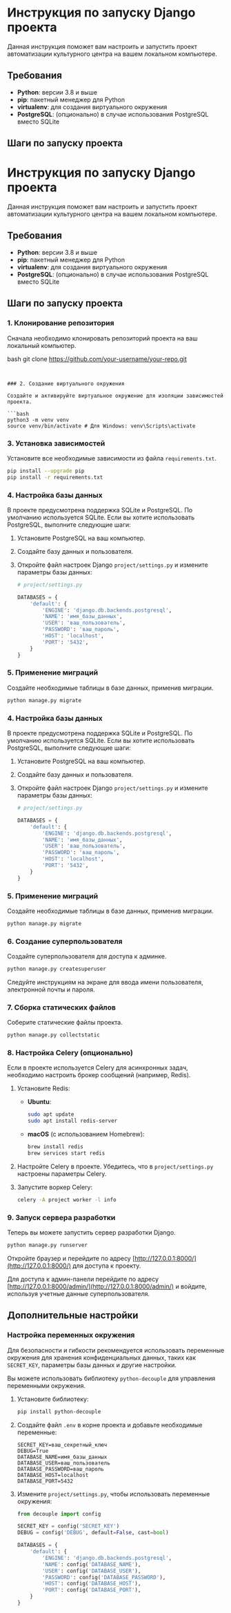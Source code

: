# Инструкция по запуску Django проекта

Данная инструкция поможет вам настроить и запустить проект автоматизации культурного центра на вашем локальном компьютере.

## Требования

- **Python**: версии 3.8 и выше
- **pip**: пакетный менеджер для Python
- **virtualenv**: для создания виртуального окружения
- **PostgreSQL**: (опционально) в случае использования PostgreSQL вместо SQLite

## Шаги по запуску проекта

# Инструкция по запуску Django проекта

Данная инструкция поможет вам настроить и запустить проект автоматизации культурного центра на вашем локальном компьютере.

## Требования

- **Python**: версии 3.8 и выше
- **pip**: пакетный менеджер для Python
- **virtualenv**: для создания виртуального окружения
- **PostgreSQL**: (опционально) в случае использования PostgreSQL вместо SQLite

## Шаги по запуску проекта

### 1. Клонирование репозитория

Сначала необходимо клонировать репозиторий проекта на ваш локальный компьютер.


bash
git clone https://github.com/your-username/your-repo.git
```


### 2. Создание виртуального окружения

Создайте и активируйте виртуальное окружение для изоляции зависимостей проекта.

```bash
python3 -m venv venv
source venv/bin/activate # Для Windows: venv\Scripts\activate
```


### 3. Установка зависимостей

Установите все необходимые зависимости из файла `requirements.txt`.

```bash
pip install --upgrade pip
pip install -r requirements.txt
```


### 4. Настройка базы данных

В проекте предусмотрена поддержка SQLite и PostgreSQL. По умолчанию используется SQLite. Если вы хотите использовать PostgreSQL, выполните следующие шаги:

1. Установите PostgreSQL на ваш компьютер.
2. Создайте базу данных и пользователя.
3. Откройте файл настроек Django `project/settings.py` и измените параметры базы данных:

    ```python
    # project/settings.py

    DATABASES = {
        'default': {
            'ENGINE': 'django.db.backends.postgresql',
            'NAME': 'имя_базы_данных',
            'USER': 'ваш_пользователь',
            'PASSWORD': 'ваш_пароль',
            'HOST': 'localhost',
            'PORT': '5432',
        }
    }
    ```

### 5. Применение миграций

Создайте необходимые таблицы в базе данных, применив миграции.

```bash
python manage.py migrate
```


### 4. Настройка базы данных

В проекте предусмотрена поддержка SQLite и PostgreSQL. По умолчанию используется SQLite. Если вы хотите использовать PostgreSQL, выполните следующие шаги:

1. Установите PostgreSQL на ваш компьютер.
2. Создайте базу данных и пользователя.
3. Откройте файл настроек Django `project/settings.py` и измените параметры базы данных:

    ```python
    # project/settings.py

    DATABASES = {
        'default': {
            'ENGINE': 'django.db.backends.postgresql',
            'NAME': 'имя_базы_данных',
            'USER': 'ваш_пользователь',
            'PASSWORD': 'ваш_пароль',
            'HOST': 'localhost',
            'PORT': '5432',
        }
    }
    ```

### 5. Применение миграций

Создайте необходимые таблицы в базе данных, применив миграции.

```bash
python manage.py migrate
```

### 6. Создание суперпользователя

Создайте суперпользователя для доступа к админке.

```bash
python manage.py createsuperuser
```


Следуйте инструкциям на экране для ввода имени пользователя, электронной почты и пароля.

### 7. Сборка статических файлов

Соберите статические файлы проекта.

```bash
python manage.py collectstatic
```


### 8. Настройка Celery (опционально)

Если в проекте используется Celery для асинхронных задач, необходимо настроить брокер сообщений (например, Redis).

1. Установите Redis:

    - **Ubuntu**:

        ```bash
        sudo apt update
        sudo apt install redis-server
        ```

    - **macOS** (с использованием Homebrew):

        ```bash
        brew install redis
        brew services start redis
        ```

2. Настройте Celery в проекте. Убедитесь, что в `project/settings.py` настроены параметры Celery.
3. Запустите воркер Celery:

    ```bash
    celery -A project worker -l info
    ```

### 9. Запуск сервера разработки

Теперь вы можете запустить сервер разработки Django.

```bash
python manage.py runserver
```


Откройте браузер и перейдите по адресу [http://127.0.0.1:8000/](http://127.0.0.1:8000/) для доступа к проекту.

Для доступа к админ-панели перейдите по адресу [http://127.0.0.1:8000/admin/](http://127.0.0.1:8000/admin/) и войдите, используя учетные данные суперпользователя.

## Дополнительные настройки

### Настройка переменных окружения

Для безопасности и гибкости рекомендуется использовать переменные окружения для хранения конфиденциальных данных, таких как `SECRET_KEY`, параметры базы данных и другие настройки.

Вы можете использовать библиотеку `python-decouple` для управления переменными окружения.

1. Установите библиотеку:

    ```bash
    pip install python-decouple
    ```

2. Создайте файл `.env` в корне проекта и добавьте необходимые переменные:

    ```env
    SECRET_KEY=ваш_секретный_ключ
    DEBUG=True
    DATABASE_NAME=имя_базы_данных
    DATABASE_USER=ваш_пользователь
    DATABASE_PASSWORD=ваш_пароль
    DATABASE_HOST=localhost
    DATABASE_PORT=5432
    ```

3. Измените `project/settings.py`, чтобы использовать переменные окружения:

    ```python
    from decouple import config

    SECRET_KEY = config('SECRET_KEY')
    DEBUG = config('DEBUG', default=False, cast=bool)

    DATABASES = {
        'default': {
            'ENGINE': 'django.db.backends.postgresql',
            'NAME': config('DATABASE_NAME'),
            'USER': config('DATABASE_USER'),
            'PASSWORD': config('DATABASE_PASSWORD'),
            'HOST': config('DATABASE_HOST'),
            'PORT': config('DATABASE_PORT'),
        }
    }
    ```

